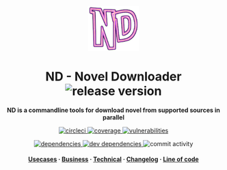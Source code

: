 <p align="center">
  <img src="./docs/assets/icon.png" width="120px">
</p>

<!-- Title -->
<h1 align="center">
  ND - Novel Downloader

  <img alt="release version" src="https://img.shields.io/github/v/release/kamontat/nd?include_prereleases&logo=github&logoColor=white&sort=semver&style=flat-square">
</h1>

<!-- description -->
<p align="center">
  <strong>ND is a commandline tools for download novel from supported sources in parallel</strong>
</p>

<!-- CI/CD badge -->
<p align="center">
  <a href="https://circleci.com/gh/kamontat/workflows/nd">
    <img alt="circleci" src="https://img.shields.io/circleci/build/github/kamontat/nd?style=flat-square">
  </a>
  <a href="https://codecov.io/gh/kamontat/nd">
    <img alt="coverage" src="https://img.shields.io/codecov/c/github/kamontat/nd?logo=codecov&logoColor=white&style=flat-square" />
  </a>
  <a href="https://app.snyk.io/org/kamontat/project/a5bcf3c4-23ce-43c3-8afe-b63b690252f2">
    <img alt="vulnerabilities" src="https://img.shields.io/snyk/vulnerabilities/github/kamontat/nd?logo=snyk&logoColor=white&style=flat-square">
  </a>
</p>

<p align="center">
  <!-- <a href="https://libraries.io/github/kamontat/nd">
    <img alt="libraries.io" src="https://img.shields.io/librariesio/github/kamontat/nd?style=flat-square">
  </a> -->
  <a href="https://david-dm.org/kamontat/nd">
    <img alt="dependencies" src="https://img.shields.io/david/kamontat/nd?style=flat-square">
  </a>
  <a href="https://david-dm.org/kamontat/nd?type=dev">
    <img alt="dev dependencies" src="https://img.shields.io/david/dev/kamontat/nd?style=flat-square">
  </a>
  <img alt="commit activity" src="https://img.shields.io/github/commit-activity/m/kamontat/nd?style=flat-square">
</p>

<!-- Internal link -->
<h4 align="center">
  <a href="docs/Usecases.md">Usecases</a>
  <span> · </span>
  <a href="docs/Business.md">Business</a>
  <span> · </span>
  <a href="docs/Technical.md">Technical</a>
  <span> · </span>
  <a href="docs/reports/CHANGELOG.md">Changelog</a>
  <span> · </span>
  <a href="docs/reports/loc">Line of code</a>
</h4>
